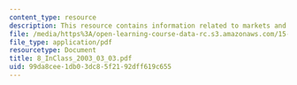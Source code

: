 ```yaml
---
content_type: resource
description: This resource contains information related to markets and resources.
file: /media/https%3A/open-learning-course-data-rc.s3.amazonaws.com/15-834-marketing-strategy-spring-2003/99da8cee1db03dc85f2192dff619c655_8_InClass_2003_03_03.pdf
file_type: application/pdf
resourcetype: Document
title: 8_InClass_2003_03_03.pdf
uid: 99da8cee-1db0-3dc8-5f21-92dff619c655
---
```

